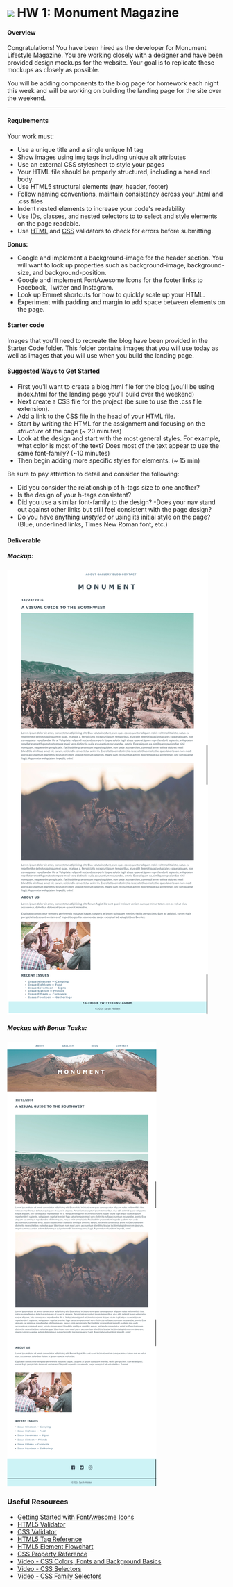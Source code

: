  # ![](https://ga-dash.s3.amazonaws.com/production/assets/logo-9f88ae6c9c3871690e33280fcf557f33.png) HW 1: Monument Magazine

#### Overview

Congratulations! You have been hired as the developer for Monument Lifestyle Magazine. You are working closely with a designer and have been provided design mockups for the website. Your goal is to replicate these mockups as closely as possible.

You will be adding components to the blog page for homework each night this week and will be working on building the landing page for the site over the weekend.


---

#### Requirements

Your work must:


- Use a unique title and a single unique h1 tag
- Show images using img tags including unique alt attributes
- Use an external CSS stylesheet to style your pages
- Your HTML file should be properly structured, including a head and body.
- Use HTML5 structural elements (nav, header, footer)
- Follow naming conventions, maintain consistency across your .html and .css files
- Indent nested elements to increase your code's readability
- Use IDs, classes, and nested selectors to to select and style elements on the page
readable.
- Use [HTML](https://html5.validator.nu/) and [CSS](https://jigsaw.w3.org/css-validator/#validate_by_input) validators to check for errors before submitting.


**Bonus:**

- Google and implement a background-image for the header section. You will want to look up properties such as background-image, background-size, and background-position.
- Google and implement FontAwesome Icons for the footer links to Facebook, Twitter and Instagram.
- Look up Emmet shortcuts for how to quickly scale up your HTML.
- Experiment with padding and margin to add space between elements on the page.

#### Starter code

Images that you'll need to recreate the blog have been provided in the Starter Code folder. This folder contains images that you will use today as well as images that you will use when you build the landing page.

#### Suggested Ways to Get Started

- First you'll want to create a blog.html file for the blog (you'll be using index.html for the landing page you'll build over the weekend)
- Next create a CSS file for the project (be sure to use the .css file extension).
- Add a link to the CSS file in the head of your HTML file.
- Start by writing the HTML for the assignment and focusing on the _structure_ of the page (~ 20 minutes)
- Look at the design and start with the most general styles. For example, what color is most of the text? Does most of the text appear to use the same font-family? (~10 minutes)
- Then begin adding more specific styles for elements. (~ 15 min)

Be sure to pay attention to detail and consider the following:
- Did you consider the relationship of h-tags size to one another?
- Is the design of your h-tags consistent?
- Did you use a similar font-family to the design?
-Does your nav stand out against other links but still feel consistent with the page design?
- Do you have anything *unstyled* or using its initial style on the page? (Blue, underlined links, Times New Roman font, etc.)


#### Deliverable

##### Mockup:
![](screenshots/blog_pt_1.png)

##### Mockup with Bonus Tasks:
![](screenshots/blog_pt_1_challenge.png)

### Useful Resources

- [Getting Started with FontAwesome Icons](http://fontawesome.io/get-started/)
- [HTML5 Validator](https://html5.validator.nu/)
- [CSS Validator](https://jigsaw.w3.org/css-validator/#validate_by_input)
- [HTML5 Tag Reference](http://www.htmldog.com/references/html/tags/)
- [HTML5 Element Flowchart](http://html5doctor.com/downloads/h5d-sectioning-flowchart.pdf)
- [CSS Property Reference](https://developer.mozilla.org/en-US/docs/Web/CSS/Reference)
- [Video - CSS Colors, Fonts and Background Basics](https://www.youtube.com/watch?v=UMMHsQPmfug&list=PLdnONIhPScST0Vy4LrIZiYKpFNoxgyH7J&index=4)
- [Video - CSS Selectors](https://www.youtube.com/watch?v=g0Aq2kP5-CY&list=PLdnONIhPScST0Vy4LrIZiYKpFNoxgyH7J&index=5)
- [Video - CSS Family Selectors](https://www.youtube.com/watch?v=Zudl-fCDSdM&index=14&list=PLdnONIhPScST0Vy4LrIZiYKpFNoxgyH7J)
